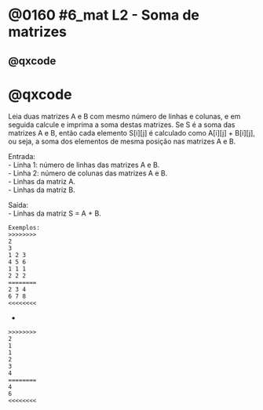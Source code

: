 # @0160 #6_mat L2 - Soma de matrizes
## @qxcode

# @qxcode

Leia duas matrizes A e B com mesmo número de linhas e colunas, e em seguida calcule e imprima a soma destas matrizes. Se S é a soma das matrizes A e B, então cada elemento S\[i\]\[j\] é calculado como A\[i\]\[j\] + B\[i\]\[j\], ou seja, a soma dos elementos de mesma posição nas matrizes A e B.

Entrada:  
\- Linha 1: número de linhas das matrizes A e B.  
\- Linha 2: número de colunas das matrizes A e B.  
\- Linhas da matriz A.  
\- Linhas da matriz B.

Saída:  
\- Linhas da matriz S = A + B.

    Exemplos:
    >>>>>>>>
    2
    3
    1 2 3
    4 5 6
    1 1 1
    2 2 2
    ========
    2 3 4
    6 7 8
    <<<<<<<<
*

    >>>>>>>>
    2
    1
    1
    2
    3
    4
    ========
    4
    6
    <<<<<<<<